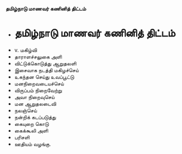 **தமிழ்நாடு மாணவர் கணினித் திட்டம்**
- # தமிழ்நாடு மாணவர் கணினித் திட்டம்
- v. மகிழ்வி
- தாராளச்சலுகை அளி
- விட்டுக்கொடுத்து ஆறுதலளி
- இசைவாக நடத்தி மகிழச்செய்
- உகந்தன செய்து உவப்பூட்டு
- மனநிறைவடையச்செய்
- விருப்பம் நிறைவேற்று
- அவா நிறைவுசெய்
- மன ஆறுதலடைவி
- நலஞ்செய்
- நன்றிக் கடப்படுத்து
- கையுறை கொடு
- கைக்கூலி அளி
- பரிசளி
- ஊதியம் வழங்கு.

